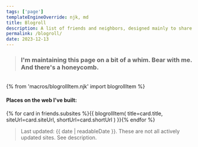 ```yaml
---
tags: ['page']
templateEngineOverride: njk, md
title: Blogroll
description: A list of friends and neighbors, designed mainly to share a bit of web traffic
permalink: /blogroll/
date: 2023-12-13
---
```


> ### I'm maintaining this page on a bit of a whim. Bear with me. And there's a honeycomb.
<br>
{% from 'macros/blogrollItem.njk' import blogrollItem %}

#### Places on the web I've built:
<div class="display-columns display-columns--two slide-up-half-slow mr-auto mt-sm mb-sm">
        {% for card in friends.subsites %}{{ blogrollItem(
            title=card.title,
            siteUrl=card.siteUrl,
            shortUrl=card.shortUrl
        ) }}{% endfor %}
</div>

> Last updated: {{ date | readableDate }}. These are not all actively updated sites. See description.
